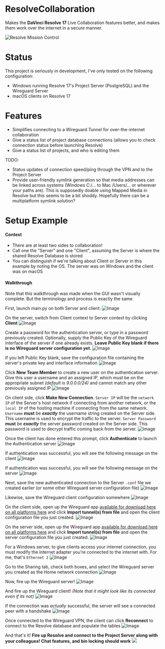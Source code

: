 # ResolveCollaboration
Makes the **DaVinci Resolve 17** Live Collaboration features better, and makes them work over the internet in a secure manner.

![Resolve Mission Control](https://github.com/jonnyhyman/ResolveCollaboration/blob/main/images/Screen%20Shot%202021-04-03%20at%2010.51.56%20AM.png?raw=true)

# Status
This project is seriously in development, I've only tested on the following configuration:
- Windows running Resolve 17's Project Server (PostgreSQL) and the Wireguard Server
- macOS clients on Resolve 17

# Features
- Simplifies connecting to a Wireguard Tunnel for over-the-internet collaboration
- Give a status list of project database connections (allows you to check connection status before launching Resolve)
- Give a status list of projects, and who is editing them

TODO:
- Status updates of connection speed/ping through the VPN and to the Project Server
- Provide user-friendly symlink generation so that media addresses can be linked across systems (Windows C:/... to Mac /Users/... or wherever your paths are). This is supposedly doable using Mapped Media in Resolve but this seems to be a bit shoddy. Hopefully there can be a multiplatform symlink solution?

# Setup Example

#### Context
- There are at least two sides to collaboration!
- Call one the "Server" and one "Client", assuming the Server is where the shared Resolve Database is stored
- You can distinguish if we're talking about Client or Server in this example by noting the OS. The server was on Windows and the client was on macOS

#### Walkthrough
Note that this walkthrough was made when the GUI wasn't visually complete. But the  terminology and process is exactly the same

First, launch main.py on both Server and client:
![Image](https://github.com/jonnyhyman/ResolveCollaboration/blob/main/images/Screen%20Shot%202021-04-03%20at%209.29.00%20AM.png?raw=true)

On the server, switch from Client context to Server context by clicking **Client**
![Image](https://github.com/jonnyhyman/ResolveCollaboration/blob/main/images/Screen%20Shot%202021-04-03%20at%209.30.07%20AM.png?raw=true)

Create a password for the authentication server, or type in a password previously created. Optionally, supply the Public Key of the Wireguard interface of the server if one already exists. **Leave Public Key blank if there is no Wireguard server configuration yet.**
![Image](https://github.com/jonnyhyman/ResolveCollaboration/blob/main/images/Screen%20Shot%202021-04-03%20at%209.30.31%20AM.png?raw=true)

If you left Public Key blank, save the configuration file containing the server's private key and interface information
![Image](https://github.com/jonnyhyman/ResolveCollaboration/blob/main/images/Screen%20Shot%202021-04-03%20at%209.32.40%20AM.png?raw=true)

Click **New Team Member** to create a new user on the authentication server. Give this user a username and an assigned IP, which must be on the appropriate subnet *(default is 9.0.0.0/24)* and cannot match any other previously assigned IP
![Image](https://github.com/jonnyhyman/ResolveCollaboration/blob/main/images/Screen%20Shot%202021-04-03%20at%209.34.32%20AM.png?raw=true)

On client side, click **Make New Connection**. `Server IP` will be the `network IP` of the Server's host network if connecting from another network, or the `local IP` of the hosting machine if connecting from the same network. `Username` **must** be ***exactly*** the username string created on the Server side. This username is used to encrypt the traffic to the server. `Server Password` **must** be ***exactly*** the server password created on the Server side. This password is used to decrypt traffic coming back from the server.
![Image](https://github.com/jonnyhyman/ResolveCollaboration/blob/main/images/Screen%20Shot%202021-04-03%20at%209.12.12%59PM.png?raw=true)

Once the client has done entered this prompt, click **Authenticate** to launch the Authentication server
![Image](https://github.com/jonnyhyman/ResolveCollaboration/blob/main/images/Screen%20Shot%202021-04-03%20at%209.35.18%20AM.png?raw=true)

If authentication was successful, you will see the following message on the client
![Image](https://github.com/jonnyhyman/ResolveCollaboration/blob/main/images/Screen%20Shot%202021-04-03%20at%209.36.48%20AM.png?raw=true)

If authentication was successful, you will see the following message on the server
![Image](https://github.com/jonnyhyman/ResolveCollaboration/blob/main/images/Screen%20Shot%202021-04-03%20at%209.37.14%20AM.png?raw=true)

Next, save the new authenticated connection to the Server `.conf` file we created earlier (or some other Wireguard server configuration file)
![Image](https://github.com/jonnyhyman/ResolveCollaboration/blob/main/images/Screen%20Shot%202021-04-03%20at%209.37.32%20AM.png?raw=true)

Likewise, save the Wireguard client configuration somewhere
![Image](https://github.com/jonnyhyman/ResolveCollaboration/blob/main/images/Screen%20Shot%202021-04-03%20at%209.37.54%20AM.png?raw=true)

On the client side, open up the Wireguard app [available for download here on all platforms here](https://www.Wireguard.com/install/) and click **Import tunnel(s) from file** and open the client configuration file you just created.
![Image](https://github.com/jonnyhyman/ResolveCollaboration/blob/main/images/Screen%20Shot%202021-04-03%20at%209.40.51%20AM.png?raw=true)

On the server side, open up the Wireguard app [available for download here on all platforms here](https://www.Wireguard.com/install/) and click **Import tunnel(s) from file** and open the server configuration file you just created.
![Image](https://github.com/jonnyhyman/ResolveCollaboration/blob/main/images/Screen%20Shot%202021-04-03%20at%209.42.51%20AM.png?raw=true)

For a Windows server, to give clients access your internet connection, you must modify the internet adapter you're connected to the internet with. For me, that's `Ethernet 2`
![Image](https://github.com/jonnyhyman/ResolveCollaboration/blob/main/images/Screen%20Shot%202021-04-03%20at%209.44.27%20AM.png?raw=true)

Go to the Sharing tab, check both boxes, and select the Wireguard server you created as the Home network connection
![Image](https://github.com/jonnyhyman/ResolveCollaboration/blob/main/images/Screen%20Shot%202021-04-03%20at%209.45.51%20AM.png?raw=true)

Now, fire up the Wireguard server!
![Image](https://github.com/jonnyhyman/ResolveCollaboration/blob/main/images/Screen%20Shot%202021-04-03%20at%209.43.25%20AM.png?raw=true)

And fire up the Wireguard client! *(Note that it might look like its connected even if its not)*
![Image](https://github.com/jonnyhyman/ResolveCollaboration/blob/main/images/Screen%20Shot%202021-04-03%20at%209.46.27%20AM.png?raw=true)

If the connection was *actually* successful, the server will see a connected peer with a handshake
![Image](https://github.com/jonnyhyman/ResolveCollaboration/blob/main/images/Screen%20Shot%202021-04-03%20at%2010.14.07%20AM.png?raw=true)

Once connected to the Wireguard VPN, the client can click **Reconnect** to connect to the Resolve database and populate the tables
![Image](https://github.com/jonnyhyman/ResolveCollaboration/blob/main/images/Screen%20Shot%202021-04-03%20at%2010.14.27%20AM.png?raw=true)

And that's it! **Fire up Resolve and connect to the Project Server along with your colleagues! Chat features, and bin locking should work**
![](https://github.com/jonnyhyman/ResolveCollaboration/blob/main/images/Screen%20Shot%202021-04-03%20at%2010.51.56%20AM.png?raw=true)
